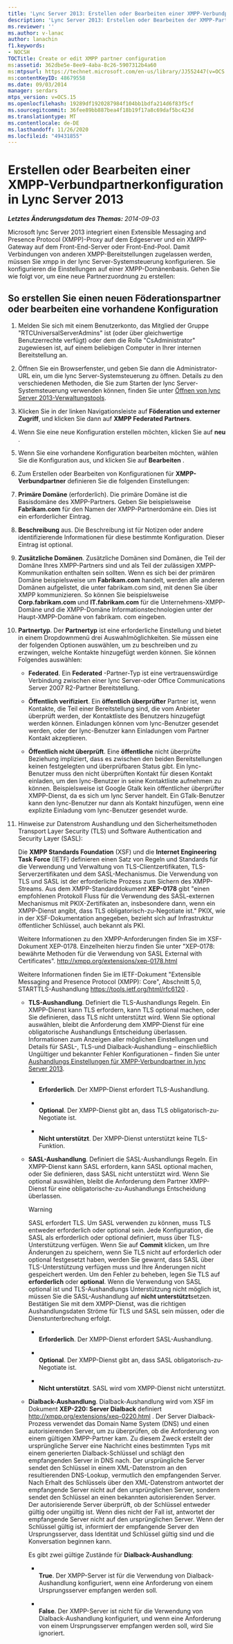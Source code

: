```yaml
---
title: 'Lync Server 2013: Erstellen oder Bearbeiten einer XMPP-Verbundpartnerkonfiguration'
description: 'Lync Server 2013: Erstellen oder Bearbeiten der XMPP-Partnerkonfiguration.'
ms.reviewer: ''
ms.author: v-lanac
author: lanachin
f1.keywords:
- NOCSH
TOCTitle: Create or edit XMPP partner configuration
ms:assetid: 362dbe5e-8ee9-4aba-8c26-5907312b4a60
ms:mtpsurl: https://technet.microsoft.com/en-us/library/JJ552447(v=OCS.15)
ms:contentKeyID: 48679558
ms.date: 09/03/2014
manager: serdars
mtps_version: v=OCS.15
ms.openlocfilehash: 19289df1920287984f104bb1bdfa214d6f83f5cf
ms.sourcegitcommit: 36fee89bb887bea4f18b19f17a8c69daf5bc423d
ms.translationtype: MT
ms.contentlocale: de-DE
ms.lasthandoff: 11/26/2020
ms.locfileid: "49431855"
---
```

# <a name="create-or-edit-xmpp-partner-configuration-in-lync-server-2013"></a>Erstellen oder Bearbeiten einer XMPP-Verbundpartnerkonfiguration in Lync Server 2013

<div data-xmlns="http://www.w3.org/1999/xhtml">

<div class="topic" data-xmlns="http://www.w3.org/1999/xhtml" data-msxsl="urn:schemas-microsoft-com:xslt" data-cs="https://msdn.microsoft.com/">

<div data-asp="https://msdn2.microsoft.com/asp">



</div>

<div id="mainSection">

<div id="mainBody">

<span> </span>

_**Letztes Änderungsdatum des Themas:** 2014-09-03_

Microsoft lync Server 2013 integriert einen Extensible Messaging and Presence Protocol (XMPP)-Proxy auf dem Edgeserver und ein XMPP-Gateway auf dem Front-End-Server oder Front-End-Pool. Damit Verbindungen von anderen XMPP-Bereitstellungen zugelassen werden, müssen Sie xmpp in der lync Server-Systemsteuerung konfigurieren. Sie konfigurieren die Einstellungen auf einer XMPP-Domänenbasis. Gehen Sie wie folgt vor, um eine neue Partnerzuordnung zu erstellen:

<div>

## <a name="to-create-a-new-federated-partner-or-edit-an-existing-configuration"></a>So erstellen Sie einen neuen Föderationspartner oder bearbeiten eine vorhandene Konfiguration

1.  Melden Sie sich mit einem Benutzerkonto, das Mitglied der Gruppe "RTCUniversalServerAdmins" ist (oder über gleichwertige Benutzerrechte verfügt) oder dem die Rolle "CsAdministrator" zugewiesen ist, auf einem beliebigen Computer in Ihrer internen Bereitstellung an.

2.  Öffnen Sie ein Browserfenster, und geben Sie dann die Administrator-URL ein, um die lync Server-Systemsteuerung zu öffnen. Details zu den verschiedenen Methoden, die Sie zum Starten der lync Server-Systemsteuerung verwenden können, finden Sie unter [Öffnen von lync Server 2013-Verwaltungstools](lync-server-2013-open-lync-server-administrative-tools.md).

3.  Klicken Sie in der linken Navigationsleiste auf **Föderation und externer Zugriff**, und klicken Sie dann auf **XMPP Federated Partners**.

4.  Wenn Sie eine neue Konfiguration erstellen möchten, klicken Sie auf **neu** .

5.  Wenn Sie eine vorhandene Konfiguration bearbeiten möchten, wählen Sie die Konfiguration aus, und klicken Sie auf **Bearbeiten** .

6.  Zum Erstellen oder Bearbeiten von Konfigurationen für **XMPP-Verbundpartner** definieren Sie die folgenden Einstellungen:

7.  **Primäre Domäne** (erforderlich). Die primäre Domäne ist die Basisdomäne des XMPP-Partners. Geben Sie beispielsweise **Fabrikam.com** für den Namen der XMPP-Partnerdomäne ein. Dies ist ein erforderlicher Eintrag.

8.  **Beschreibung** aus. Die Beschreibung ist für Notizen oder andere identifizierende Informationen für diese bestimmte Konfiguration. Dieser Eintrag ist optional.

9.  **Zusätzliche Domänen**. Zusätzliche Domänen sind Domänen, die Teil der Domäne Ihres XMPP-Partners sind und als Teil der zulässigen XMPP-Kommunikation enthalten sein sollten. Wenn es sich bei der primären Domäne beispielsweise um **Fabrikam.com** handelt, werden alle anderen Domänen aufgelistet, die unter fabrikam.com sind, mit denen Sie über XMPP kommunizieren. So können Sie beispielsweise **Corp.fabrikam.com** und **IT.fabrikam.com** für die Unternehmens-XMPP-Domäne und die XMPP-Domäne Informationstechnologien unter der Haupt-XMPP-Domäne von fabrikam. com eingeben.

10. **Partnertyp**. Der **Partnertyp** ist eine erforderliche Einstellung und bietet in einem Dropdownmenü drei Auswahlmöglichkeiten. Sie müssen eine der folgenden Optionen auswählen, um zu beschreiben und zu erzwingen, welche Kontakte hinzugefügt werden können. Sie können Folgendes auswählen:
    
      - **Federated**. Ein **Federated** -Partner-Typ ist eine vertrauenswürdige Verbindung zwischen einer lync Server-oder Office Communications Server 2007 R2-Partner Bereitstellung.
    
      - **Öffentlich verifiziert**. Ein **öffentlich überprüfter** Partner ist, wenn Kontakte, die Teil einer Bereitstellung sind, die vom Anbieter überprüft werden, der Kontaktliste des Benutzers hinzugefügt werden können. Einladungen können vom lync-Benutzer gesendet werden, oder der lync-Benutzer kann Einladungen vom Partner Kontakt akzeptieren.
    
      - **Öffentlich nicht überprüft**. Eine **öffentliche** nicht überprüfte Beziehung impliziert, dass es zwischen den beiden Bereitstellungen keinen festgelegten und überprüfbaren Status gibt. Ein lync-Benutzer muss den nicht überprüften Kontakt für diesen Kontakt einladen, um den lync-Benutzer in seine Kontaktliste aufnehmen zu können. Beispielsweise ist Google Gtalk kein öffentlicher überprüfter XMPP-Dienst, da es sich um lync Server handelt. Ein GTalk-Benutzer kann den lync-Benutzer nur dann als Kontakt hinzufügen, wenn eine explizite Einladung vom lync-Benutzer gesendet wurde.

11. Hinweise zur Datenstrom Aushandlung und den Sicherheitsmethoden Transport Layer Security (TLS) und Software Authentication and Security Layer (SASL):
    
    Die **XMPP Standards Foundation** (XSF) und die **Internet Engineering Task Force** (IETF) definieren einen Satz von Regeln und Standards für die Verwendung und Verwaltung von TLS-Clientzertifikaten, TLS-Serverzertifikaten und dem SASL-Mechanismus. Die Verwendung von TLS und SASL ist der erforderliche Prozess zum Sichern des XMPP-Streams. Aus dem XMPP-Standarddokument **XEP-0178** gibt "einen empfohlenen Protokoll Fluss für die Verwendung des SASL-externen Mechanismus mit PKIX-Zertifikaten an, insbesondere dann, wenn ein XMPP-Dienst angibt, dass TLS obligatorisch-zu-Negotiate ist." PKIX, wie in der XSF-Dokumentation angegeben, bezieht sich auf Infrastruktur öffentlicher Schlüssel, auch bekannt als PKI.
    
    Weitere Informationen zu den XMPP-Anforderungen finden Sie im XSF-Dokument XEP-0178. Einzelheiten hierzu finden Sie unter "XEP-0178: bewährte Methoden für die Verwendung von SASL External with Certificates". <http://xmpp.org/extensions/xep-0178.html>
    
    Weitere Informationen finden Sie im IETF-Dokument "Extensible Messaging and Presence Protocol (XMPP): Core", Abschnitt 5,0, STARTTLS-Aushandlung <https://tools.ietf.org/html/rfc6120> .
    
      - **TLS-Aushandlung**. Definiert die TLS-Aushandlungs Regeln. Ein XMPP-Dienst kann TLS erfordern, kann TLS optional machen, oder Sie definieren, dass TLS nicht unterstützt wird. Wenn Sie optional auswählen, bleibt die Anforderung dem XMPP-Dienst für eine obligatorische Aushandlungs Entscheidung überlassen. Informationen zum Anzeigen aller möglichen Einstellungen und Details für SASL-, TLS-und Dialback-Aushandlung – einschließlich Ungültiger und bekannter Fehler Konfigurationen – finden Sie unter [Aushandlungs Einstellungen für XMPP-Verbundpartner in lync Server 2013](lync-server-2013-negotiation-settings-for-xmpp-federated-partners.md).
        
          - <span></span>  
            **Erforderlich**. Der XMPP-Dienst erfordert TLS-Aushandlung.
        
          - <span></span>  
            **Optional**. Der XMPP-Dienst gibt an, dass TLS obligatorisch-zu-Negotiate ist.
        
          - <span></span>  
            **Nicht unterstützt**. Der XMPP-Dienst unterstützt keine TLS-Funktion.
    
      - **SASL-Aushandlung**. Definiert die SASL-Aushandlungs Regeln. Ein XMPP-Dienst kann SASL erfordern, kann SASL optional machen, oder Sie definieren, dass SASL nicht unterstützt wird. Wenn Sie optional auswählen, bleibt die Anforderung dem Partner XMPP-Dienst für eine obligatorische-zu-Aushandlungs Entscheidung überlassen.
        
        <div>
        

        > [!WARNING]  
        > SASL erfordert TLS. Um SASL verwenden zu können, muss TLS entweder erforderlich oder optional sein. Jede Konfiguration, die SASL als erforderlich oder optional definiert, muss über TLS-Unterstützung verfügen. Wenn Sie auf <STRONG>Commit</STRONG> klicken, um Ihre Änderungen zu speichern, wenn Sie TLS nicht auf erforderlich oder optional festgesetzt haben, werden Sie gewarnt, dass SASL über TLS-Unterstützung verfügen muss und Ihre Änderungen nicht gespeichert werden. Um den Fehler zu beheben, legen Sie TLS auf <STRONG>erforderlich</STRONG> oder <STRONG>optional</STRONG>. Wenn die Verwendung von SASL optional ist und TLS-Aushandlungs Unterstützung nicht möglich ist, müssen Sie die SASL-Aushandlung auf <STRONG>nicht unterstützt</STRONG>setzen. Bestätigen Sie mit dem XMPP-Dienst, was die richtigen Aushandlungsdaten Ströme für TLS und SASL sein müssen, oder die Dienstunterbrechung erfolgt.

        
        </div>
        
          - <span></span>  
            **Erforderlich**. Der XMPP-Dienst erfordert SASL-Aushandlung.
        
          - <span></span>  
            **Optional**. Der XMPP-Dienst gibt an, dass SASL obligatorisch-zu-Negotiate ist.
        
          - <span></span>  
            **Nicht unterstützt**. SASL wird vom XMPP-Dienst nicht unterstützt.
    
      - **Dialback-Aushandlung**. Dialback-Aushandlung wird vom XSF im Dokument **XEP-220: Server Dialback** definiert <http://xmpp.org/extensions/xep-0220.html> . Der Server Dialback-Prozess verwendet das Domain Name System (DNS) und einen autorisierenden Server, um zu überprüfen, ob die Anforderung von einem gültigen XMPP-Partner kam. Zu diesem Zweck erstellt der ursprüngliche Server eine Nachricht eines bestimmten Typs mit einem generierten Dialback-Schlüssel und schlägt den empfangenden Server in DNS nach. Der ursprüngliche Server sendet den Schlüssel in einem XML-Datenstrom an den resultierenden DNS-Lookup, vermutlich den empfangenden Server. Nach Erhalt des Schlüssels über den XML-Datenstrom antwortet der empfangende Server nicht auf den ursprünglichen Server, sondern sendet den Schlüssel an einen bekannten autorisierenden Server. Der autorisierende Server überprüft, ob der Schlüssel entweder gültig oder ungültig ist. Wenn dies nicht der Fall ist, antwortet der empfangende Server nicht auf den ursprünglichen Server. Wenn der Schlüssel gültig ist, informiert der empfangende Server den Ursprungsserver, dass Identität und Schlüssel gültig sind und die Konversation beginnen kann.
        
        Es gibt zwei gültige Zustände für **Dialback-Aushandlung**:
        
          - <span></span>  
            **True**. Der XMPP-Server ist für die Verwendung von Dialback-Aushandlung konfiguriert, wenn eine Anforderung von einem Ursprungsserver empfangen werden soll.
        
          - <span></span>  
            **False**. Der XMPP-Server ist nicht für die Verwendung von Dialback-Aushandlung konfiguriert, und wenn eine Anforderung von einem Ursprungsserver empfangen werden soll, wird Sie ignoriert.

</div>

</div>

<span> </span>

</div>

</div>

</div>

